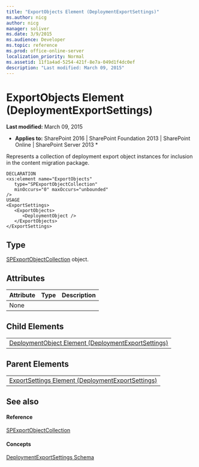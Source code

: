 ```yaml
---
title: "ExportObjects Element (DeploymentExportSettings)"
ms.author: nicg
author: nicg
manager: soliver
ms.date: 3/9/2015
ms.audience: Developer
ms.topic: reference
ms.prod: office-online-server
localization_priority: Normal
ms.assetid: 11f1a4ad-5254-421f-8e7a-049d1f4dc0ef
description: "Last modified: March 09, 2015"
---
```


# ExportObjects Element (DeploymentExportSettings)

 **Last modified:** March 09, 2015 
  
 * **Applies to:** SharePoint 2016 | SharePoint Foundation 2013 | SharePoint Online | SharePoint Server 2013 * 
  
Represents a collection of deployment export object instances for inclusion in the content migration package.
  
```
DECLARATION
<xs:element name="ExportObjects" 
   type="SPExportObjectCollection" 
   minOccurs="0" maxOccurs="unbounded" 
/>
USAGE
<ExportSettings>
   <ExportObjects>
      <DeploymentObject />
   </ExportObjects>
</ExportSettings>

```

## Type

[SPExportObjectCollection](https://msdn.microsoft.com/library/Microsoft.SharePoint.Deployment.SPExportObjectCollection.aspx) object. 
  
## Attributes

|**Attribute**|**Type**|**Description**|
|:-----|:-----|:-----|
|None  <br/> |||
   
## Child Elements

||
|:-----|
|[DeploymentObject Element (DeploymentExportSettings)](deploymentobject-element-deploymentexportsettings.md)|
   
## Parent Elements

||
|:-----|
|[ExportSettings Element (DeploymentExportSettings)](exportsettings-element-deploymentexportsettings.md)|
   
## See also

#### Reference

[SPExportObjectCollection](https://msdn.microsoft.com/library/Microsoft.SharePoint.Deployment.SPExportObjectCollection.aspx)
#### Concepts

[DeploymentExportSettings Schema](deploymentexportsettings-schema.md)

